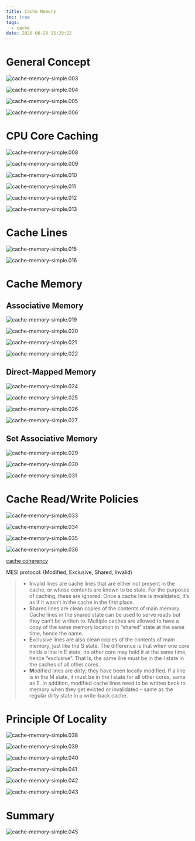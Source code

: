 ```yaml
---
title: Cache Memory
toc: true
tags:
  - cache
date: 2020-06-28 15:29:22
---
```


# General Concept

![cache-memory-simple.003](/images/cache-memory-simple.003.jpeg)

![cache-memory-simple.004](/images/cache-memory-simple.004.jpeg)

![cache-memory-simple.005](/images/cache-memory-simple.005.jpeg)

![cache-memory-simple.006](/images/cache-memory-simple.006.jpeg)

# CPU Core Caching

![cache-memory-simple.008](/images/cache-memory-simple.008.jpeg)

![cache-memory-simple.009](/images/cache-memory-simple.009.jpeg)

![cache-memory-simple.010](/images/cache-memory-simple.010.jpeg)

![cache-memory-simple.011](/images/cache-memory-simple.011.jpeg)

![cache-memory-simple.012](/images/cache-memory-simple.012.jpeg)

![cache-memory-simple.013](/images/cache-memory-simple.013.jpeg)

# Cache Lines

![cache-memory-simple.015](/images/cache-memory-simple.015.jpeg)

![cache-memory-simple.016](/images/cache-memory-simple.016.jpeg)

# Cache Memory

## Associative Memory

![cache-memory-simple.019](/images/cache-memory-simple.019.jpeg)

![cache-memory-simple.020](/images/cache-memory-simple.020.jpeg)

![cache-memory-simple.021](/images/cache-memory-simple.021.jpeg)

![cache-memory-simple.022](/images/cache-memory-simple.022.jpeg)

## Direct-Mapped Memory

![cache-memory-simple.024](/images/cache-memory-simple.024.jpeg)

![cache-memory-simple.025](/images/cache-memory-simple.025.jpeg)

![cache-memory-simple.026](/images/cache-memory-simple.026.jpeg)

![cache-memory-simple.027](/images/cache-memory-simple.027.jpeg)

## Set Associative Memory

![cache-memory-simple.029](/images/cache-memory-simple.029.jpeg)

![cache-memory-simple.030](/images/cache-memory-simple.030.jpeg)

![cache-memory-simple.031](/images/cache-memory-simple.031.jpeg)

# Cache Read/Write Policies

![cache-memory-simple.033](/images/cache-memory-simple.033.jpeg)

![cache-memory-simple.034](/images/cache-memory-simple.034.jpeg)

![cache-memory-simple.035](/images/cache-memory-simple.035.jpeg)

![cache-memory-simple.036](/images/cache-memory-simple.036.jpeg)

[cache coherency](https://www.infoq.cn/article/cache-coherency-primer)

MESI protocol: (Modified, Exclusive, Shared, Invalid)

> * **I**nvalid lines are cache lines that are either not present in the cache, or whose contents are known to be stale. For the purposes of caching, these are ignored. Once a cache line is invalidated, it’s as if it wasn’t in the cache in the first place.
> * **S**hared lines are clean copies of the contents of main memory. Cache lines in the shared state can be used to serve reads but they can’t be written to. Multiple caches are allowed to have a copy of the same memory location in “shared” state at the same time, hence the name.
> * **E**xclusive lines are also clean copies of the contents of main memory, just like the S state. The difference is that when one core holds a line in E state, no other core may hold it at the same time, hence “exclusive”. That is, the same line must be in the I state in the caches of all other cores.
> * **M**odified lines are dirty; they have been locally modified. If a line is in the M state, it must be in the I state for all other cores, same as E. In addition, modified cache lines need to be written back to memory when they get evicted or invalidated – same as the regular dirty state in a write-back cache.

# Principle Of Locality

![cache-memory-simple.038](/images/cache-memory-simple.038.jpeg)

![cache-memory-simple.039](/images/cache-memory-simple.039.jpeg)

![cache-memory-simple.040](/images/cache-memory-simple.040.jpeg)

![cache-memory-simple.041](/images/cache-memory-simple.041.jpeg)

![cache-memory-simple.042](/images/cache-memory-simple.042.jpeg)

![cache-memory-simple.043](/images/cache-memory-simple.043.jpeg)

# Summary

![cache-memory-simple.045](/images/cache-memory-simple.045.jpeg)
